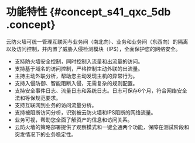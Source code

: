 # 功能特性 {#concept_s41_qxc_5db .concept}

云防火墙可统一管理互联网与业务间（南北向）、业务和业务间（东西向）的隔离以及访问控制，并内置了威胁入侵检测模块（IPS），全面保护您的网络安全。

-   支持防火墙安全控制，同时控制入流量和出流量的访问。
-   支持基于域名的访问控制，严格控制主动外联的出流量。
-   主持主动外联分析，帮助您主动发现主机的异常行为。
-   支持入侵防御、智能阻断入侵，无需复杂的规则配置。
-   支持安全事件日志、流量日志和系统日志。日志可保存6个月，符合网络安全法和等保规范要求。
-   支持互联网到业务的访问流量分析。
-   支持被阻断访问分析，识别被云防火墙和IPS阻断的网络流量。
-   业务可视，帮助您全面了解资产的信息和访问关系。
-   云防火墙的策略部署提供了观察模式和一键全通两个功能，保障在测试阶段和突发情况下的业务稳定性。

